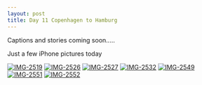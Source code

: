 ```yaml
---
layout: post
title: Day 11 Copenhagen to Hamburg
---
```


Captions and stories coming soon.....

Just a few iPhone pictures today


<a href="https://ibb.co/Qk8Qsv3"><img src="https://i.ibb.co/PMTjBGv/IMG-2519.jpg" alt="IMG-2519" border="0"></a>
<a href="https://ibb.co/tX35X25"><img src="https://i.ibb.co/m8S78y7/IMG-2526.jpg" alt="IMG-2526" border="0"></a>
<a href="https://ibb.co/x3KTGdw"><img src="https://i.ibb.co/CWpGvD4/IMG-2527.jpg" alt="IMG-2527" border="0"></a>
<a href="https://ibb.co/wwy6CNS"><img src="https://i.ibb.co/1dZ2Kfr/IMG-2532.jpg" alt="IMG-2532" border="0"></a>
<a href="https://ibb.co/fQsy2Sd"><img src="https://i.ibb.co/QX4Tfcv/IMG-2549.jpg" alt="IMG-2549" border="0"></a>
<a href="https://ibb.co/zxH36HW"><img src="https://i.ibb.co/XLknYkf/IMG-2551.jpg" alt="IMG-2551" border="0"></a>
<a href="https://ibb.co/fSbkf1L"><img src="https://i.ibb.co/Sx2tbsG/IMG-2552.jpg" alt="IMG-2552" border="0"></a>